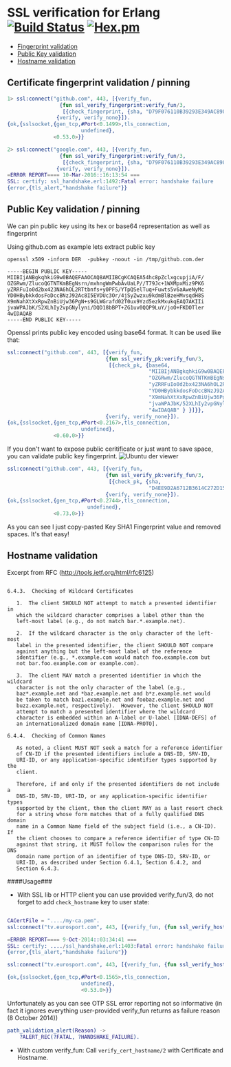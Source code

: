 # SSL verification for Erlang [![Build Status](https://travis-ci.org/deadtrickster/ssl_verify_fun.erl.svg?branch=master)](https://travis-ci.org/deadtrickster/ssl_verify_fun.erl) [![Hex.pm](https://img.shields.io/hexpm/v/ssl_verify_fun.svg?maxAge=2592000)](https://hex.pm/packages/ssl_verify_fun)

* [Fingerprint validation](#certificate-fingerprint-validation--pinning)
* [Public Key validation](#public-key-validation--pinning)
* [Hostname validation](#hostname-validation)

## Certificate fingerprint validation / pinning

```erlang
1> ssl:connect("github.com", 443, [{verify_fun,
				 {fun ssl_verify_fingerprint:verify_fun/3,
				  [{check_fingerprint, {sha, "D79F076110B39293E349AC89845B0380C19E2F8B"} }]}},
				{verify, verify_none}]).   
{ok,{sslsocket,{gen_tcp,#Port<0.1499>,tls_connection,
                        undefined},
               <0.53.0>}}

2> ssl:connect("google.com", 443, [{verify_fun,
				 {fun ssl_verify_fingerprint:verify_fun/3,
				  [{check_fingerprint, {sha, "D79F076110B39293E349AC89845B0380C19E2F8B"} }]}},
				{verify, verify_none}]).
=ERROR REPORT==== 10-Mar-2016::16:13:54 ===
SSL: certify: ssl_handshake.erl:1492:Fatal error: handshake failure
{error,{tls_alert,"handshake failure"}}

```

## Public Key validation / pinning
We can pin public key using its hex or base64 representation as well as fingerprint

Using github.com as example lets extract public key
```
openssl x509 -inform DER  -pubkey -noout -in /tmp/github.com.der

-----BEGIN PUBLIC KEY-----
MIIBIjANBgkqhkiG9w0BAQEFAAOCAQ8AMIIBCgKCAQEA54hc8pZclxgcupjiA/F/
OZGRwm/ZlucoQGTNTKmBEgNsrn/mxhngWmPwbAvUaLP//T79Jc+1WXMpxMiz9PK6
yZRRFuIo0d2bx423NA6hOL2RTtbnfs+y0PFS/YTpQSelTuq+Fuwts5v6aAweNyMc
YD0HBybkkdosFoDccBNzJ92Ac8I5EVDUc3Or/4jSyZwzxu9kdmBlBzeHMvsqdH8S
X9mNahXtXxRpwZnBiUjw36PgN+s9GLWGrafd02T0ux9Yzd5ezkMxukqEAQ7AKIIi
jvaWPAJbK/52XLhIy2vpGNylyni/DQD18bBPT+ZG1uv0QQP9LuY/joO+FKDOTler
4wIDAQAB
-----END PUBLIC KEY-----
```
Openssl prints public key encoded using base64 format. It can be used like that:

```erlang
ssl:connect("github.com", 443, [{verify_fun,
                                {fun ssl_verify_pk:verify_fun/3,
                                 [{check_pk, {base64,
                                              "MIIBIjANBgkqhkiG9w0BAQEFAAOCAQ8AMIIBCgKCAQEA54hc8pZclxgcupjiA/F/"++
                                              "OZGRwm/ZlucoQGTNTKmBEgNsrn/mxhngWmPwbAvUaLP//T79Jc+1WXMpxMiz9PK6"++
                                              "yZRRFuIo0d2bx423NA6hOL2RTtbnfs+y0PFS/YTpQSelTuq+Fuwts5v6aAweNyMc"++
                                              "YD0HBybkkdosFoDccBNzJ92Ac8I5EVDUc3Or/4jSyZwzxu9kdmBlBzeHMvsqdH8S"++
                                              "X9mNahXtXxRpwZnBiUjw36PgN+s9GLWGrafd02T0ux9Yzd5ezkMxukqEAQ7AKIIi"++
                                              "jvaWPAJbK/52XLhIy2vpGNylyni/DQD18bBPT+ZG1uv0QQP9LuY/joO+FKDOTler"++
                                              "4wIDAQAB" } }]}},
                                {verify, verify_none}]).      
{ok,{sslsocket,{gen_tcp,#Port<0.2167>,tls_connection,
                        undefined},
               <0.60.0>}}
```

If you don't want to expose public ceritificate or just want to save space,
you can validate public key fingerprint.
![Ubuntu der viewer](http://i.imgur.com/QMolOXV.png)

```erlang
ssl:connect("github.com", 443, [{verify_fun,
                                {fun ssl_verify_pk:verify_fun/3,
                                 [{check_pk, {sha,
                                              "D4EE9D2A6712B3614C272D158B04FCC8CA08A0B6" } }]}},
                                {verify, verify_none}]).
{ok,{sslsocket,{gen_tcp,#Port<0.2744>,tls_connection,
	                      undefined},
               <0.73.0>}}
```
As you can see I just copy-pasted Key SHA1 Fingerprint value and removed spaces. It's that easy!

## Hostname validation

Excerpt from RFC (http://tools.ietf.org/html/rfc6125)


```

6.4.3.  Checking of Wildcard Certificates

   1.  The client SHOULD NOT attempt to match a presented identifier in
   which the wildcard character comprises a label other than the
   left-most label (e.g., do not match bar.*.example.net).

   2.  If the wildcard character is the only character of the left-most
   label in the presented identifier, the client SHOULD NOT compare
   against anything but the left-most label of the reference
   identifier (e.g., *.example.com would match foo.example.com but
   not bar.foo.example.com or example.com).

   3.  The client MAY match a presented identifier in which the wildcard
   character is not the only character of the label (e.g.,
   baz*.example.net and *baz.example.net and b*z.example.net would
   be taken to match baz1.example.net and foobaz.example.net and
   buzz.example.net, respectively).  However, the client SHOULD NOT
   attempt to match a presented identifier where the wildcard
   character is embedded within an A-label or U-label [IDNA-DEFS] of
   an internationalized domain name [IDNA-PROTO].

6.4.4.  Checking of Common Names

   As noted, a client MUST NOT seek a match for a reference identifier
   of CN-ID if the presented identifiers include a DNS-ID, SRV-ID,
   URI-ID, or any application-specific identifier types supported by the
   client.

   Therefore, if and only if the presented identifiers do not include a
   DNS-ID, SRV-ID, URI-ID, or any application-specific identifier types
   supported by the client, then the client MAY as a last resort check
   for a string whose form matches that of a fully qualified DNS domain
   name in a Common Name field of the subject field (i.e., a CN-ID).  If
   the client chooses to compare a reference identifier of type CN-ID
   against that string, it MUST follow the comparison rules for the DNS
   domain name portion of an identifier of type DNS-ID, SRV-ID, or
   URI-ID, as described under Section 6.4.1, Section 6.4.2, and
   Section 6.4.3.

```

####Usage###

* With SSL lib or HTTP client you can use provided verify_fun/3, do not forget to add `check_hostname` key to user state:

``` erlang

CACertFile = "..../my-ca.pem".
ssl:connect("tv.eurosport.com", 443, [{verify_fun, {fun ssl_verify_hostname:verify_fun/3, [{check_hostname, "tv.eurosport.com"}]}}, {cacertfile, CACertFile }, {server_name_indication, "tv.eurosport.com"}, {verify, verify_peer}, {depth, 99}]).

=ERROR REPORT==== 9-Oct-2014::03:34:41 ===
SSL: certify: ..../ssl_handshake.erl:1403:Fatal error: handshake failure
{error,{tls_alert,"handshake failure"}}

ssl:connect("tv.eurosport.com", 443, [{verify_fun, {fun ssl_verify_hostname:verify_fun/3, []}}, {cacertfile, CACertFile }, {server_name_indication, "tv.eurosport.com"}, {verify, verify_peer}, {depth, 99}]).

{ok,{sslsocket,{gen_tcp,#Port<0.1565>,tls_connection,
                        undefined},
                        <0.53.0>}}

```

Unfortunately as you can see OTP SSL error reporting not so informative (in fact it ignores everything user-provided verify_fun returns as failure reason (8 October 2014))

``` erlang
path_validation_alert(Reason) ->
    ?ALERT_REC(?FATAL, ?HANDSHAKE_FAILURE).
```

* With custom verify_fun:
Call `verify_cert_hostname/2` with Certificate and Hostname.
